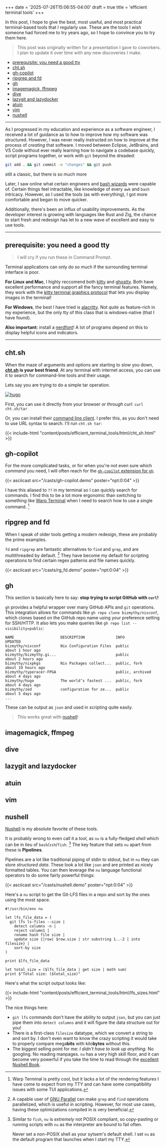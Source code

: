 +++
date = '2025-07-26T15:06:55-04:00'
draft = true
title = 'efficient terminal tools'
+++

In this post, I hope to give the best, most useful, and most practical terminal-based tools that I regularly use. These are the tools I wish someone had forced me to try years ago, so I hope to convince you to try them here.

> This post was originally written for a presentation I gave to coworkers. I plan to update it over time with any new discoveries I make.

<!-- mdformat-toc start --slug=github --no-anchors --maxlevel=6 --minlevel=1 -->

- [prerequisite: you need a good tty](#prerequisite-you-need-a-good-tty)
- [cht.sh](#chtsh)
- [gh-copilot](#gh-copilot)
- [ripgrep and fd](#ripgrep-and-fd)
- [gh](#gh)
- [imagemagick, ffmpeg](#imagemagick-ffmpeg)
- [dive](#dive)
- [lazygit and lazydocker](#lazygit-and-lazydocker)
- [atuin](#atuin)
- [vim](#vim)
- [nushell](#nushell)

<!-- mdformat-toc end -->

---

As I progressed in my education and experience as a software engineer, I received a lot of guidance as to how to improve how my software was structured. However, I was never really instructed on how to improve at the process of _creating_ that software. I moved between Eclipse, JetBrains, and VS Code without ever really learning how to navigate a codebase quickly, script programs together, or work with `git` beyond the dreaded:

```bash
git add . && git commit -m "changes" && git push
```

<figcaption>still a classic, but there is so much more</figcaption>

Later, I saw online what certain engineers and [bash wizards](https://www.youtube.com/watch?v=L967hYylZuc) were capable of. Certain things feel intractable, like knowledge of every `awk` and `bash` intricacy. However, as I used the tools (as with everything), I got more comfortable and began to move quicker.

Additionally, there's been an influx of usability improvements. As the developer interest is growing with languages like Rust and Zig, the chance to start fresh and redesign has let to a new wave of excellent and easy to use tools.

---

## prerequisite: you need a good tty

> I will cry if you run these in Command Prompt.

Terminal applications can only do so much if the surrounding terminal interface is poor.

**For Linux and Mac**, I highly reccomend both [kitty](https://sw.kovidgoyal.net/kitty/) and [ghostty](https://ghostty.org/). Both have excellent performance and support all the fancy terminal features. Namely, they work with the [kitty terminal graphics protocol](https://sw.kovidgoyal.net/kitty/graphics-protocol/) that lets you display images in the terminal!

**For Windows**, the best I have tried is [alacritty](https://alacritty.org/index.html). Not _quite_ as feature-rich in my experience, but the only tty of this class that is windows-native (that I have found).

**Also important:** install a [nerdfont](https://www.nerdfonts.com/)! A lot of programs depend on this to display helpful icons and indicators.

---

## cht.sh

When the maze of arguments and options are starting to slow you down, **[cht.sh](https://cht.sh/) is your best friend**. At any terminal with internet access, you can use it to search for command-line tools and their usage.

Lets say you are trying to do a simple tar operation.

[![hugo](images/tar.webp#large "Obligatory xkcd.")](https://xkcd.com/1168/)

First, you can use it directly from your browser _or through curl_: `curl cht.sh/tar`

Or, you can install their [command line client](https://github.com/chubin/cheat.sh#command-line-client-chtsh). I prefer this, as you don't need to use URL syntax to search. I'll run `cht.sh tar`:

{{< include-html "content/posts/efficient_terminal_tools/html/cht_sh.html" >}}

## gh-copilot

For the more complicated tasks, or for when you're not even sure which _command_ you need, I will often reach for the [`gh-copilot` extension for `gh`](https://github.com/github/gh-copilot).

{{< asciicast src="/casts/gh-copilot.demo" poster="npt:0:04" >}}

I have this aliased to `??` in my terminal so I can quickly search for commands. I find this to be a lot more ergonomic than switching to something like [Warp Terminal](https://www.warp.dev/) when I need to search how to use a single command. [^warp]

## ripgrep and fd

When I speak of older tools getting a modern redesign, these are probably the prime examples.

`fd` and `ripgrep` are fantastic alternatives to `find` and `grep`, and are multithreaded by default. [^multithread] They have become my default for scripting operations to find certain regex patterns and file names quickly.

{{< asciicast src="/casts/rg_fd.demo" poster="npt:0:04" >}}

## gh

This section is basically here to say: **stop trying to script GitHub with `curl`!**

`gh` provides a helpful wrapper over many GitHub APIs and `git` operations. This integration allows for commands like `gh repo clone bizmythy/nixconf`, which clones based on the GitHub repo name using your preference setting for SSH/HTTP. It also lets you make queries like `gh repo list --visibility=public`:

```
NAME                     DESCRIPTION              INFO              UPDATED
bizmythy/nixconf         Nix Configuration Files  public            about 1 hour ago
bizmythy/bizmythy.gi...                           public            about 2 hours ago
bizmythy/nixpkgs         Nix Packages collect...  public, fork      about 19 hours ago
bizmythy/typeracer-FPGA                           public, archived  about 4 days ago
bizmythy/hugo            The world’s fastest ...  public, fork      about 4 days ago
bizmythy/zed             configuration for ze...  public            about 5 days ago
...
```

These can be output as `json` and used in scripting quite easily.

> This works great with [nushell](#nushell)!

## imagemagick, ffmpeg

## dive

## lazygit and lazydocker

## atuin

## vim

## nushell

[Nushell](https://www.nushell.sh/) is my absolute favorite of these tools.

It is probably wrong to even call it a _tool_, as `nu` is a fully-fledged _shell_ which can be in lieu of `bash`/`zsh`/`fish`. [^posix] The key feature that sets `nu` apart from these is **Pipelines**.

Pipelines are a lot like traditional piping of stdin to stdout, but in `nu` they can store _structured data_. These look a lot like `json` and are printed as nicely formatted tables. You can then leverage the `nu` language functional operators to do some fairly powerful things:

{{< asciicast src="/casts/nushell.demo" poster="npt:0:04" >}}

Here's a `nu` script to get the Git-LFS files in a repo and sort by the ones using the most space.

```nu
#!/usr/bin/env nu

let lfs_file_data = (
  git lfs ls-files --size |
    detect columns -n |
    reject column1 |
    rename hash file size |
    update size {|row| $row.size | str substring 1..-2 | into filesize} |
    sort-by size
)

print $lfs_file_data

let total_size = ($lfs_file_data | get size | math sum)
print $"Total size: ($total_size)"
```

Here's what the script output looks like:

{{< include-html "content/posts/efficient_terminal_tools/html/lfs_sizes.html" >}}

The nice things here:

- `git lfs` commands don't have the ability to output `json`, but you can just pipe them into `detect columns` and it will figure the data structure out for you!
- There is a first-class `filesize` datatype, which we convert a string to and sort by. I don't even want to know the crazy scripting it would take to properly compare mega**bits** with kilo**bytes** without this.
- The biggest selling point for me: _I didn't have to look up anything._ No googling. No reading manpages. `nu` has a very high skill floor, and it can become very powerful if you take the time to read through the [excellent Nushell Book](https://www.nushell.sh/book/).

[^warp]: Warp Terminal is pretty cool, but it lacks a lot of the rendering features I have come to expect from my TTY and can have some compatibility issues with some TUI applications.

[^multithread]: A capable user of [GNU Parallel](https://www.gnu.org/software/parallel/) can make `grep` and `find` operations parallelized, which is useful in scripting. However, for most use cases, having these optimizations compiled in is very beneficial.

[^posix]:
    Similar to `fish`, `nu` is _extremely_ not POSIX compliant, so copy-pasting or running scripts with `nu` as the interpreter are bound to fail often.

    Never set a non-POSIX shell as your sytsem's default shell. I set `nu` as the default program that launches when I start my TTY.
